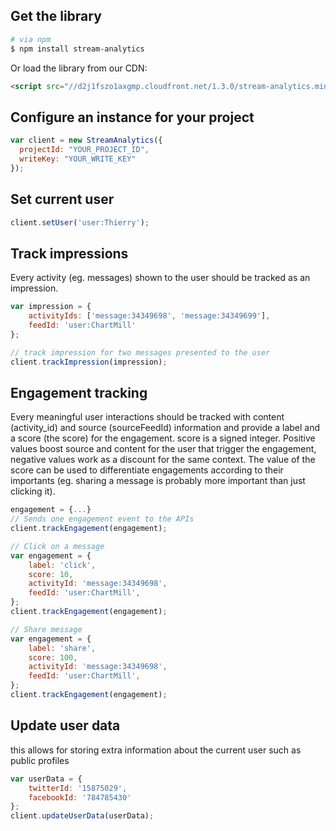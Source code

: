 Get the library
-------------------

```bash
# via npm
$ npm install stream-analytics
```

Or load the library from our CDN:

```html
<script src="//d2j1fszo1axgmp.cloudfront.net/1.3.0/stream-analytics.min.js" type="text/javascript"></script>
```

Configure an instance for your project
--------------------------------------
```js
var client = new StreamAnalytics({
  projectId: "YOUR_PROJECT_ID",
  writeKey: "YOUR_WRITE_KEY"
});
```

Set current user
----------------
```js
client.setUser('user:Thierry');
```

Track impressions
-----------------
Every activity (eg. messages) shown to the user should be tracked as an impression.

```js
var impression = {
    activityIds: ['message:34349698', 'message:34349699'],
    feedId: 'user:ChartMill'
};

// track impression for two messages presented to the user
client.trackImpression(impression);
```

Engagement tracking
-------------------

Every meaningful user interactions should be tracked with content (activity_id) and source (sourceFeedId) information and provide a label and a score (the score) for the engagement. score is a signed integer. Positive values boost source and content for the user that trigger the engagement, negative values work as a discount for the same context. The value of the score can be used to differentiate engagements according to their importants (eg. sharing a message is probably more important than just clicking it).

```js
engagement = {...}
// Sends one engagement event to the APIs
client.trackEngagement(engagement);

// Click on a message
var engagement = {
    label: 'click',
    score: 10,
    activityId: 'message:34349698',
    feedId: 'user:ChartMill',
};
client.trackEngagement(engagement);

// Share message
var engagement = {
    label: 'share',
    score: 100,
    activityId: 'message:34349698',
    feedId: 'user:ChartMill',
};
client.trackEngagement(engagement);
```

Update user data
----------------
this allows for storing extra information about the current user such as public profiles

```js
var userData = {
    twitterId: '15875029',
    facebookId: '784785430'
};
client.updateUserData(userData);
```
